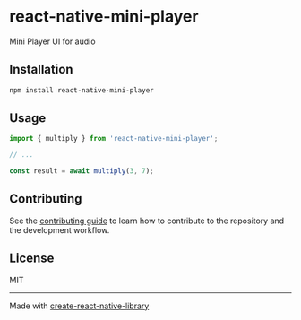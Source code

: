 # react-native-mini-player

Mini Player UI for audio

## Installation

```sh
npm install react-native-mini-player
```

## Usage

```js
import { multiply } from 'react-native-mini-player';

// ...

const result = await multiply(3, 7);
```

## Contributing

See the [contributing guide](CONTRIBUTING.md) to learn how to contribute to the repository and the development workflow.

## License

MIT

---

Made with [create-react-native-library](https://github.com/callstack/react-native-builder-bob)
